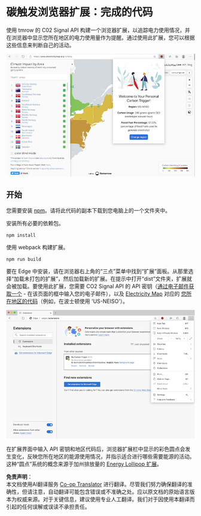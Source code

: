 <!--
CO_OP_TRANSLATOR_METADATA:
{
  "original_hash": "3f5e6821e0febccfc5d05e7c944d9e3d",
  "translation_date": "2025-08-23T23:53:33+00:00",
  "source_file": "5-browser-extension/solution/translation/README.ja.md",
  "language_code": "zh"
}
-->
# 碳触发浏览器扩展：完成的代码

使用 tmrow 的 C02 Signal API 构建一个浏览器扩展，以追踪电力使用情况，并在浏览器中显示您所在地区的电力使用量作为提醒。通过使用此扩展，您可以根据这些信息来判断自己的活动。

![扩展截图](../../../../../5-browser-extension/extension-screenshot.png)

## 开始

您需要安装 [npm](https://npmjs.com)。请将此代码的副本下载到您电脑上的一个文件夹中。

安装所有必要的依赖包。

```
npm install
```

使用 webpack 构建扩展。

```
npm run build
```

要在 Edge 中安装，请在浏览器右上角的“三点”菜单中找到“扩展”面板。从那里选择“加载未打包的扩展”，然后加载新的扩展。在提示中打开“dist”文件夹，扩展就会被加载。要使用此扩展，您需要 CO2 Signal API 的 API 密钥（[通过电子邮件获取一个](https://www.co2signal.com/) - 在该页面的框中输入您的电子邮件），以及 [Electricity Map](https://www.electricitymap.org/map) 对应的 [您所在地区的代码](http://api.electricitymap.org/v3/zones)（例如，在波士顿使用 'US-NEISO'）。

![安装](../../../../../5-browser-extension/install-on-edge.png)

在扩展界面中输入 API 密钥和地区代码后，浏览器扩展栏中显示的彩色圆点会发生变化，反映您所在地区的能源使用情况，并指示适合进行哪些需要能源的活动。这种“圆点”系统的概念来源于加州排放量的 [Energy Lollipop 扩展](https://energylollipop.com/)。

**免责声明**：  
本文档使用AI翻译服务 [Co-op Translator](https://github.com/Azure/co-op-translator) 进行翻译。尽管我们努力确保翻译的准确性，但请注意，自动翻译可能包含错误或不准确之处。应以原文档的原始语言版本为权威来源。对于关键信息，建议使用专业人工翻译。我们对于因使用本翻译而引起的任何误解或误读不承担责任。